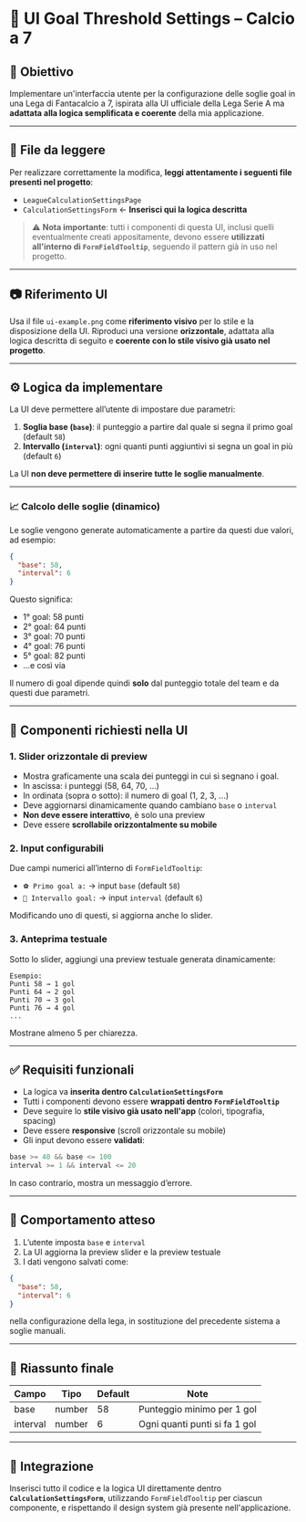 # 🧠 UI Goal Threshold Settings – Calcio a 7

## 🎯 Obiettivo

Implementare un'interfaccia utente per la configurazione delle soglie goal in una Lega di Fantacalcio a 7, ispirata alla UI ufficiale della Lega Serie A ma **adattata alla logica semplificata e coerente** della mia applicazione.

---

## 📁 File da leggere

Per realizzare correttamente la modifica, **leggi attentamente i seguenti file presenti nel progetto**:

- `LeagueCalculationSettingsPage`
- `CalculationSettingsForm` ← **Inserisci qui la logica descritta**

> ⚠️ **Nota importante**: tutti i componenti di questa UI, inclusi quelli eventualmente creati appositamente, devono essere **utilizzati all'interno di `FormFieldTooltip`**, seguendo il pattern già in uso nel progetto.

---

## 📷 Riferimento UI

Usa il file `ui-example.png` come **riferimento visivo** per lo stile e la disposizione della UI.
Riproduci una versione **orizzontale**, adattata alla logica descritta di seguito e **coerente con lo stile visivo già usato nel progetto**.

---

## ⚙️ Logica da implementare

La UI deve permettere all’utente di impostare due parametri:

1. **Soglia base (`base`)**: il punteggio a partire dal quale si segna il primo goal (default `58`)
2. **Intervallo (`interval`)**: ogni quanti punti aggiuntivi si segna un goal in più (default `6`)

La UI **non deve permettere di inserire tutte le soglie manualmente**.

---

### 📈 Calcolo delle soglie (dinamico)

Le soglie vengono generate automaticamente a partire da questi due valori, ad esempio:

```json
{
  "base": 58,
  "interval": 6
}
```

Questo significa:
- 1° goal: 58 punti
- 2° goal: 64 punti
- 3° goal: 70 punti
- 4° goal: 76 punti
- 5° goal: 82 punti
- ...e così via

Il numero di goal dipende quindi **solo** dal punteggio totale del team e da questi due parametri.

---

## 🧩 Componenti richiesti nella UI

### 1. **Slider orizzontale di preview**

- Mostra graficamente una scala dei punteggi in cui si segnano i goal.
- In ascissa: i punteggi (58, 64, 70, ...)
- In ordinata (sopra o sotto): il numero di goal (1, 2, 3, ...)
- Deve aggiornarsi dinamicamente quando cambiano `base` o `interval`
- **Non deve essere interattivo**, è solo una preview
- Deve essere **scrollabile orizzontalmente su mobile**

### 2. **Input configurabili**

Due campi numerici all’interno di `FormFieldTooltip`:

- `⚽ Primo goal a:` → input `base` (default `58`)
- `🔁 Intervallo goal:` → input `interval` (default `6`)

Modificando uno di questi, si aggiorna anche lo slider.

### 3. **Anteprima testuale**

Sotto lo slider, aggiungi una preview testuale generata dinamicamente:

```
Esempio:
Punti 58 → 1 gol
Punti 64 → 2 gol
Punti 70 → 3 gol
Punti 76 → 4 gol
...
```

Mostrane almeno 5 per chiarezza.

---

## ✅ Requisiti funzionali

- La logica va **inserita dentro `CalculationSettingsForm`**
- Tutti i componenti devono essere **wrappati dentro `FormFieldTooltip`**
- Deve seguire lo **stile visivo già usato nell'app** (colori, tipografia, spacing)
- Deve essere **responsive** (scroll orizzontale su mobile)
- Gli input devono essere **validati**:

```ts
base >= 40 && base <= 100
interval >= 1 && interval <= 20
```

In caso contrario, mostra un messaggio d’errore.

---

## 🧪 Comportamento atteso

1. L’utente imposta `base` e `interval`
2. La UI aggiorna la preview slider e la preview testuale
3. I dati vengono salvati come:

```json
{
  "base": 58,
  "interval": 6
}
```

nella configurazione della lega, in sostituzione del precedente sistema a soglie manuali.

---

## 📌 Riassunto finale

| Campo       | Tipo     | Default | Note                          |
|-------------|----------|---------|-------------------------------|
| base        | number   | 58      | Punteggio minimo per 1 gol    |
| interval    | number   | 6       | Ogni quanti punti si fa 1 gol |

---

## 🔁 Integrazione

Inserisci tutto il codice e la logica UI direttamente dentro **`CalculationSettingsForm`**, utilizzando `FormFieldTooltip` per ciascun componente, e rispettando il design system già presente nell'applicazione.
